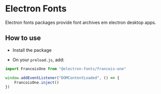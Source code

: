 # Electron Fonts

Electron fonts packages provide font archives em electron desktop apps.

## How to use

* Install the package

* On your `preload.js`, add:

```ts
import FrancoisOne from "@electron-fonts/francois-one"

window.addEventListener("DOMContentLoaded", () => {
    FrancoisOne.inject()
})
```